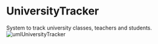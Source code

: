 # UniversityTracker
System to track university classes, teachers and students.
![umlUniversityTracker](https://github.com/r4vc31/UniversityTracker/assets/114179022/036ec08d-b720-41bc-a0b0-1244add0e18f)
